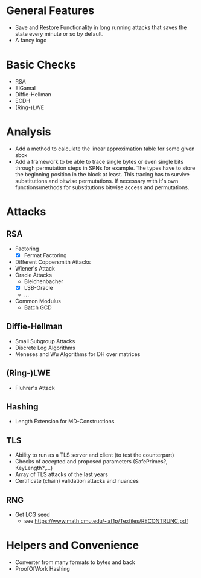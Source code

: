 # General Features
- Save and Restore Functionality in long running attacks that saves the state
  every minute or so by default.
- A fancy logo

# Basic Checks
- RSA
- ElGamal
- Diffie-Hellman
- ECDH
- (Ring-)LWE

# Analysis
- Add a method to calculate the linear approximation table for some given sbox
- Add a framework to be able to trace single bytes or even single bits through permutation steps in SPNs for example. The types have to store the beginning position in the block at least. This tracing has to survive substitutions and bitwise permutations. If necessary with it's own functions/methods for substitutions bitwise access and permutations.

# Attacks

## RSA
- Factoring
	- [x] Fermat Factoring
- Different Coppersmith Attacks
- Wiener's Attack
- Oracle Attacks
	- Bleichenbacher
	- [x] LSB-Oracle
	- ...
- Common Modulus
    - Batch GCD

## Diffie-Hellman
- Small Subgroup Attacks
- Discrete Log Algorithms
- Meneses and Wu Algorithms for DH over matrices

## (Ring-)LWE
- Fluhrer's Attack

## Hashing
- Length Extension for MD-Constructions

## TLS
- Ability to run as a TLS server and client (to test the counterpart)
- Checks of accepted and proposed parameters (SafePrimes?, KeyLength?,...)
- Array of TLS attacks of the last years
- Certificate (chain) validation attacks and nuances

## RNG

- Get LCG seed
  - see https://www.math.cmu.edu/~af1p/Texfiles/RECONTRUNC.pdf

# Helpers and Convenience
- Converter from many formats to bytes and back
- ProofOfWork Hashing
